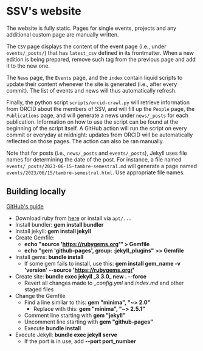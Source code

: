 # SSV's website

The website is fully static. Pages for single events, projects and any additional custom page are manually written.

The `CSV` page displays the content of the event page (i.e., under `events/_posts/`) that has `latest_csv` defined in its frontmatter. When a new edition is being prepared, remove such tag from the previous page and add it to the new one.

The `News` page, the `Events` page, and the `index` contain liquid scripts to update their content whenever the site is generated (i.e., after every commit). The list of events and news will thus automatically refresh.

Finally, the python script `scripts/orcid-crawl.py` will retrieve information from ORCID about the members of SSV, and will fill up the `People` page, the `Publications` page, and will generate a news under `news/_posts` for each publication. Information on how to use the script can be found at the beginning of the script itself. A GitHub action will run the script on every commit or everyday at midnight: updates from ORCID will be automatically reflected on those pages. The action can also be ran manually.

Note that for posts (i.e., `news/_posts` and `events/_posts`), Jekyll uses file names for determining the date of the post. For instance, a file named `events/_posts/2023-06-15-tambre-semestral.md` will generate a page named `events/2023/06/15/tambre-semestral.html`. Use appropriate file names.


## Building locally

[GitHub's guide](https://docs.github.com/en/pages/setting-up-a-github-pages-site-with-jekyll/testing-your-github-pages-site-locally-with-jekyll)

* Download ruby from [here](https://rubyinstaller.org/downloads/) or install via `apt/...`
* Install bundler: **gem install bundler**
* Install jekyll: **gem install jekyll**
* Create Gemfile: 
    * **echo "source 'https://rubygems.org'" > Gemfile**
    * **echo "gem 'github-pages', group: :jekyll_plugins" >> Gemfile**
* Install gems: **bundle install**
    * If some gem fails to install, use this: **gem install gem_name -v 'version' --source 'https://rubygems.org/'**
* Create site: **bundle exec jekyll \_3.3.0\_ new . --force**
    * Revert all changes made to *_config.yml* and *index.md* and other staged files
* Change the Gemfile
    * Find a line similar to this: **gem "minima", "~> 2.0"**
    	* Replace with this: **gem "minima", "~> 2.5.1"**
    * Comment line starting with **gem "jekyll"**
    * Uncomment line starting with **gem "github-pages"**
    * Execute **bundle install**
* Execute Jekyll: **bundle exec jekyll serve**
    * If the port is in use, add **--port port_number**
